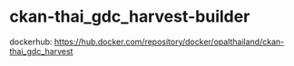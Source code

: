# ckan-thai_gdc_harvest-builder
dockerhub: https://hub.docker.com/repository/docker/opalthailand/ckan-thai_gdc_harvest
